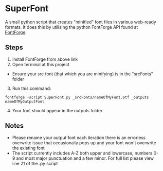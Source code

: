 # SuperFont
A small python script that creates "minified" font files in various web-ready formats. It does this by utilising the python FontForge API found at [FontForge](http://fontforge.github.io/)

## Steps
1. Install FontForge from above link
2. Open terminal at this project
  * Ensure your src font (that which you are minifying) is in the "srcFonts" folder
3. Run this command:

  ```fontforge -script SuperFont.py _srcFonts/nameOfMyFont.otf _outputs nameOfMyOutputFont```

4. Your font should appear in the outputs folder

## Notes
* Please rename your output font each iteration there is an errorless overwrite issue that occasionally pops up and your font won't overwrite the existing font
* The script currently includes A-Z both upper and lowercase, numbers 0-9 and most major punctuation and a few minor. For full list please view line 21 of the .py script
